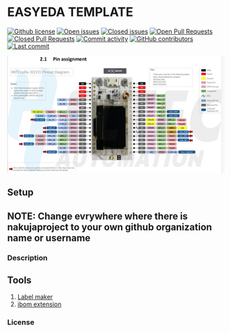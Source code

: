 # EASYEDA TEMPLATE

[![Github license](https://img.shields.io/github/license/nakujaproject/easyedaTemplate.svg "Github license")](https://github.com/nakujaproject/easyedaTemplate/blob/master/LICENSE)
[![Open issues](https://img.shields.io/github/issues/nakujaproject/easyedaTemplate.svg "Open issues")](https://github.com/nakujaproject/easyedaTemplate/issues)
[![Closed issues](https://img.shields.io/github/issues-closed/nakujaproject/easyedaTemplate.svg "Closed issues")](https://github.com/nakujaproject/easyedaTemplate/issues?utf8=✓&q=is%3Aissue+is%3Aclosed)
[![Open Pull Requests](https://img.shields.io/github/issues-pr/nakujaproject/easyedaTemplate.svg "Open Pull Requests")](https://github.com/nakujaproject/easyedaTemplate/pulls)
[![Closed Pull Requests](https://img.shields.io/github/issues-pr-closed/nakujaproject/easyedaTemplate.svg "Closed Pull Requests")](https://github.com/nakujaproject/easyedaTemplate/pulls?utf8=✓&q=is%3Apr+is%3Aclosed)
[![Commit activity](https://img.shields.io/github/commit-activity/m/nakujaproject/easyedaTemplate.svg "Commit activity")](https://github.com/nakujaproject/easyedaTemplate/graphs/commit-activity)
[![GitHub contributors](https://img.shields.io/github/contributors/nakujaproject/easyedaTemplate.svg "Github contributors")](https://github.com/nakujaproject/easyedaTemplate/graphs/contributors)
[![Last commit](https://img.shields.io/github/last-commit/nakujaproject/easyedaTemplate.svg "Last commit")](https://github.com/nakujaproject/easyedaTemplate/commits/master)


<a href="https://github.com/nakujaproject/easyedaTemplate"><img src="assets/heltec_lora_v2.png?raw=true" width="500px"><br/></a>

## Setup

## NOTE: Change evrywhere where there is nakujaproject to your own github organization name or username

### Description


## Tools

1. [Label maker](https://github.com/xsrf/easyeda-labelmaker)
2. [ibom extension](https://github.com/turbobabr/easyeda-ibom-extension)


### License

